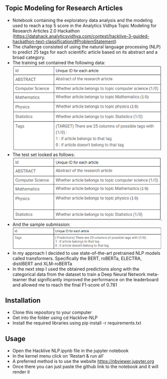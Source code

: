 Topic Modeling for Research Articles
-------------------
* Notebook containing the exploratory data analysis and the modeling used to reach
a top 5 score in the Analytics Vidhya Topic Modeling for Research Articles 2.0 Hackathon
(https://datahack.analyticsvidhya.com/contest/hacklive-3-guided-hackathon-text-classification/#ProblemStatement)
* The challenge consisted of using the natural language processing (NLP) to predict 25 tags for each scientific article
based on its abstract and a broad category.
* The training set contained the following data:
![train set](Data/train_set.PNG)
* The test set looked as follows:
![test set](Data/test_set.PNG)
* And the sample submission:
![sample](Data/sample_sub.PNG)
* In my approach I decided to use state-of-the-art pretrained NLP models called transformers.
Specifically the BERT, roBERTa, ELECTRA, distilBERT and XLM-roBERTa
* In the next step I used the obtained predictions along with the categorical data from the dataset
to train a Deep Neural Network meta-learner that significantly improved the performance on the leaderboard
and allowed me to reach the final F1-score of 0.781

Installation
-------------------
* Clone this repository to your computer
* Get into the folder using cd Hacklive-NLP
* Install the required libraries using pip install -r requirements.txt

Usage
-------------------
* Open the Hacklive NLP.ipynb file in the jupyter notebook
* In the kernel menu click on 'Restart & run all'
* A preferred method is to use the website https://nbviewer.jupyter.org
* Once there you can just paste the github link to the notebook and it will render it 
